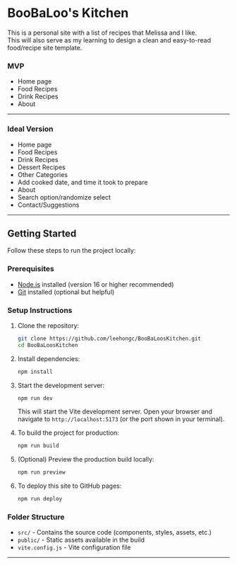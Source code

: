 
# BooBaLoo's Kitchen

This is a personal site with a list of recipes that Melissa and I like.  
This will also serve as my learning to design a clean and easy-to-read food/recipe site template.

### MVP

- Home page  
- Food Recipes  
- Drink Recipes  
- About  

---

### Ideal Version

- Home page  
- Food Recipes  
- Drink Recipes  
- Dessert Recipes  
- Other Categories  
- Add cooked date, and time it took to prepare  
- About  
- Search option/randomize select  
- Contact/Suggestions  

---

## Getting Started

Follow these steps to run the project locally:

### Prerequisites
- [Node.js](https://nodejs.org/) installed (version 16 or higher recommended)
- [Git](https://git-scm.com/) installed (optional but helpful)

### Setup Instructions
1. Clone the repository:
   ```bash
   git clone https://github.com/leehongc/BooBaLoosKitchen.git
   cd BooBaLoosKitchen
   ```

2. Install dependencies:
   ```bash
   npm install
   ```

3. Start the development server:
   ```bash
   npm run dev
   ```
   This will start the Vite development server. Open your browser and navigate to `http://localhost:5173` (or the port shown in your terminal).

4. To build the project for production:
   ```bash
   npm run build
   ```

5. (Optional) Preview the production build locally:
   ```bash
   npm run preview
   ```

6. To deploy this site to GitHub pages:
   ```bash
   npm run deploy
   ```
### Folder Structure
- `src/` - Contains the source code (components, styles, assets, etc.)
- `public/` - Static assets available in the build
- `vite.config.js` - Vite configuration file

---
